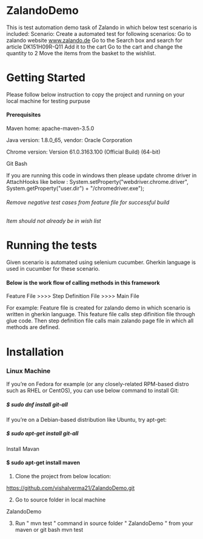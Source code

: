 # ZalandoDemo

This is test automation demo task of Zalando in which below test scenario is included:
Scenario: Create a automated test for following scenarios: 
Go to zalando website www.zalando.de
Go to the Search box and search for article DK151H09R-Q11
Add it to the cart
Go to the cart and change the quantity to 2
Move the items from the basket to the wishlist.

# Getting Started

Please follow below instruction to copy the project and running on your local machine for testing purpuse

#### Prerequisites

Maven home: apache-maven-3.5.0

Java version: 1.8.0_65, vendor: Oracle Corporation

Chrome version: Version 61.0.3163.100 (Official Build) (64-bit)

Git Bash

If you are running this code in windows then please update chrome driver in AttachHooks like below :
System.setProperty("webdriver.chrome.driver", System.getProperty("user.dir") + "/chromedriver.exe");
###### Remove negative test cases from feature file for successful build
###### Item should not already be in wish list

# Running the tests

Given scenario is automated using selenium cucumber.
Gherkin language is used in cucumber for these scenario.

#### Below is the work flow of calling methods in this framework

Feature File >>>> Step Definition File >>>> Main File

For example: Feature file is created for zalando demo in which scenario is written in gherkin language.
This feature file calls step difinition file through glue code.
Then step definition file calls main zalando page file in which all methods are defined.

# Installation

### Linux Machine

If you’re on Fedora for example (or any closely-related RPM-based distro such as RHEL or CentOS), you can use below command to install Git:
##### $ sudo dnf install git-all

If you’re on a Debian-based distribution like Ubuntu, try apt-get:
##### $ sudo apt-get install git-all

Install Mavan
#### $ sudo apt-get install maven

1. Clone the project from below location:

https://github.com/vishalverma21/ZalandoDemo.git

2. Go to source folder in local machine

ZalandoDemo

3. Run " mvn test " command in source folder " ZalandoDemo " from your maven or git bash
mvn test
